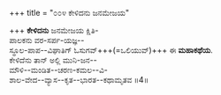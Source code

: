 +++
title = "೦೦೪ ಕೇಳಿದನು ಜನಮೇಜಯ"

+++
**ಕೇಳಿದನು** ಜನಮೇಜಯ ಕ್ಷಿತಿ-  
ಪಾಲಕನು ವರ-ಸರ್ಪ-ಯಜ್ಞ--  
ಸ್ಥೂಲ-ಪಾಪ--ವಿಘಾತಿಗ್ ಓಸುಗವ್+++(=ಒಲಿಯುವ್)+++ ಈ **ಮಹಾಕಥೆಯ**.  
ಕೇಳಿದೆನು ತಾನ್ ಅಲ್ಲಿ ಮುನಿ-ಜನ--  
ಮೌಳಿ--ಮಂಡಿತ--ಚರಣ-ಕಮಲ--ವಿ-  
ಶಾಲ-ವೇದ--ವ್ಯಾಸ--ಕೃತ--ಭಾರತ--ಕಥಾಮೃತವ      ॥4॥